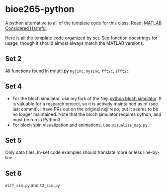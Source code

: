 # bioe265-python
A python alternative to all of the template code for this class.
Read: [MATLAB Considered Harmful](http://neuroplausible.com/matlab)


Here is all the template code organized by set. See function docstrings for usage, though it should almost always match the MATLAB versions.

## Set 2
All functions found in mriutil.py
`myjinc`, `mysinc`, `fft2c`, `ifft2c`

## Set 4
* For the bloch simulator, use my fork of the Neji [python bloch simulator](https://github.com/cmcneil/bloch-simulator-python). It is valuable for a research project, so it is actively maintained as of (see last commit). I have PRs out on the original neji repo, but it seems to be no longer maintained. Note that the bloch simulator requires cython, and must be run in Python3.
* For bloch spin visualization and animations, use `visualize_mag.py`.

## Set 5
Only data files. In-set code examples should translate more or less line-by-line.

## Set 6
`diff_sim.py` and `t2_sim.py`
